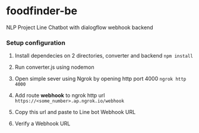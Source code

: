 # foodfinder-be
NLP Project Line Chatbot with dialogflow webhook backend

### Setup configuration
1. Install dependecies on 2 directories, converter and backend
``` npm install ```

2. Run converter.js using nodemon

3. Open simple sever using Ngrok by opening http port 4000
```ngrok http 4000```

4. Add route **webhook** to ngrok http url
```https://<some_number>.ap.ngrok.io/webhook ```

5. Copy this url and paste to Line bot Webhook URL

6. Verify a Webhook URL